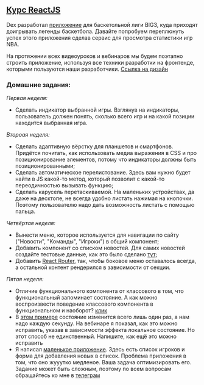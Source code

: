 ## [Курс ReactJS](https://webup.dex-it.ru/reactjs.pdf)

Dex разработал [приложение](https://apps.apple.com/ru/app/big3/id1378562978) для баскетольной лиги BIG3, куда приходят доигрывать легенды баскетбола. Давайте попробуем переплюнуть успех этого приложения сделав сервис для просмотра статистики игр NBA.

На протяжении всех видеоуроков и вебинаров мы будем поэтапно строить приложение, используя все техники разработки на фронтенде, которыми пользуются наши разработчики. [Ссылка на дизайн](https://www.figma.com/file/awoXaWSO2PRjZIUCmVaf3J/NBA?node-id=0%3A1)

### Домашние задания:

_Первая неделя:_
- Сделать индикатор выбранной игры. Взглянув на индикаторы, пользователь должен понять, сколько всего игр и на какой позиции находится выбранная игра.

_Второая неделя:_
- Сделать адаптивную вёрстку для планшетов и смартфонов. Придётся почитать, как использовать медиа выражения в CSS и про позиционирование элементов, потому что индикаторы должны быть позиционированными;
- Сделать автоматическое перелистование. Здесь вам нужно будет найти в JS какой-то метод, который позволит с какой-то переодичностью вызывать функцию;
- Сделать карусель перетаскиваемой. На маленьких устройствах, да даже на десктопе, не всегда удобно листать нажимая на кнопочки. Поэтому пользователю надо дать возможность листать с помощью пальца.

_Четвёртая неделя:_
- Вынести меню, которое используется для навигации по сайту ("Новости", "Команды", "Игроки") в общий компонент;
- Добавить компонент со списком новостей. Для самих новостей создайте тестовые данные, как это было сделано [тут](https://youtu.be/EjM2lfKrJLc?t=1635);
- Добавить [React Router](https://reacttraining.com/react-router/web/guides/quick-start), так, чтобы боковое меню оставалось всегда, а остальной контент рендерился в зависимости от секции.

_Пятая неделя:_
- Отличие функционального компонента от классового в том, что функциональный запоминает состояние. А как можно воспроизвести поведение классового компонента в функциональном и наоборот? [клик](https://codesandbox.io/s/pjqnl16lm7)
- В [этом примере](https://codesandbox.io/s/91n5z8jo7r) состояние изменится всего лишь один раз, а нам надо каждую секунду. На вебинаре я показал, как это можно исправить, указав в зависимости эффекта локальное состояние. Но этот способ не единственный. Напишите, как ещё это можно исправить
- Я написал [маленькое приложение](https://codesandbox.io/s/jolly-yalow-iyb8r). Здесь есть список игроков и форма для добавления новых в список. Проблема приложения в том, что оно жууутко медленое. Ваша задача оптимизировать его. Задание может быть сложным, поэтому по всем вопросам обращайтесь ко мне в [телеграм](https://t.me/vovanezha)